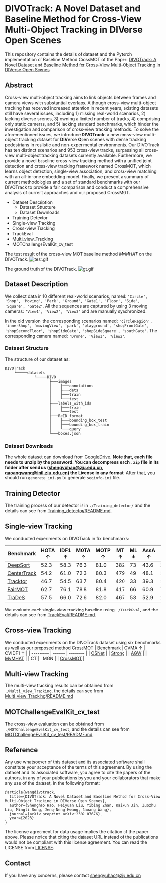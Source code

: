 # DIVOTrack: A Novel Dataset and Baseline Method for Cross-View Multi-Object Tracking in DIVerse Open Scenes

This repository contains the details of dataset and the Pytorch implementation of Baseline Method CrossMOT of the Paper:
[DIVOTrack: A Novel Dataset and Baseline Method for Cross-View Multi-Object Tracking in DIVerse Open Scenes](https://arxiv.org/abs/2302.07676)


## Abstract
Cross-view multi-object tracking aims to link objects between frames and camera views with substantial overlaps. Although cross-view multi-object tracking has received increased attention in recent years, existing datasets still have several issues, including 1) missing real-world scenarios, 2) lacking diverse scenes, 3) owning a limited number of tracks, 4) comprising only static cameras, and 5) lacking standard benchmarks, which hinder the investigation and comparison of cross-view tracking methods. To solve the aforementioned issues, we introduce **DIVOTrack**: a new cross-view multi-object tracking dataset for **DIV**erse **O**pen scenes with dense tracking pedestrians in realistic and non-experimental environments. Our DIVOTrack has ten distinct scenarios and 953 cross-view tracks, surpassing all cross-view multi-object tracking datasets currently available. Furthermore, we provide a novel baseline cross-view tracking method with a unified joint detection and cross-view tracking framework named CrossMOT, which learns object detection, single-view association, and cross-view matching with an all-in-one embedding model. Finally, we present a summary of current methodologies and a set of standard benchmarks with our DIVOTrack to provide a fair comparison and conduct a comprehensive analysis of current approaches and our proposed CrossMOT.


- Dataset Description
  - Dataset Structure
  - Dataset Downloads
- Training Detector
- Single-view Tracking
- Cross-view Tracking
- TrackEval
- Multi_view_Tracking
- MOTChallengeEvalKit_cv_test


The test result of the cross-view MOT baseline method *MvMHAT* on the DIVOTrack. 
![test.gif](asset/test.gif)

The ground truth of the DIVOTrack.
![gt.gif](asset/gt.gif)

## Dataset Description
We collect data in 10 different real-world scenarios, named: `'Circle', 'Shop', 'Moving', 'Park', 'Ground', 'Gate1', 'Floor', 'Side', 'Square', 'Gate2'`. All
the sequences are captured by using 3 moving cameras: `'View1', 'View2', 'View3'` and are manually synchronized. 

In the old version, the corresponding scenarios named: `'circleRegion', 'innerShop', 'movingView', 'park', 'playground', 'shopFrontGate', 'shopSecondFloor', 'shopSideGate', 'shopSideSquare', 'southGate'`. The corresponding camera named: `'Drone', 'View1', 'View2'`.

### Dataset Structure
The structure of our dataset as:
```
DIVOTrack
    └─────datasets
             └─────DIVO
                    ├───images
                    │    ├───annotations
                    │    ├───dets
                    │    ├───train
                    │    └───test
                    ├───labels_with_ids
                    │    ├───train
                    │    └───test
                    ├───ReID_format
                    │    ├───bounding_box_test
                    │    ├───bounding_box_train
                    │    └───query
                    └───boxes.json

```
### Dataset Downloads
The whole dataset can download from [GoogleDrive](https://drive.google.com/drive/folders/1RCk95TdFv3Tt7gVuyxJasiHG1IPE6jkX?usp=sharing). **Note that, each file needs to unzip by the password. You can decompress each `.zip` file in its folder after send us (shengyuhao@zju.edu.cn, gaoangwang@intl.zju.edu.cn) the License in any format.** After that, you should run `generate_ini.py` to generate `seqinfo.ini` file. 

## Training Detector
The training process of our detector is in `./Training_detector/` and the details can see from  [Training_detector/README.md](https://github.com/shengyuhao/DIVOTrack/tree/main/Training_Detector#readme).
## Single-view Tracking
We conducted experiments on DIVOTrack in fix benchmarks:


| Benchmark | HOTA ↑ | IDF1 ↑ | MOTA ↑ | MOTP ↑ | MT ↑ | ML ↓ | AssA ↑ | IDSw ↓ | FM ↓ |
| --------- | ------ | ------ | ------ | ------ | ---- | ---- | ------ | ------ | ---- |
| [DeepSort](./Single_view_Tracking/Deepsort/) | 52.3 | 58.3 | 76.3 | 81.0 | 382 | 73 | 43.6 | 2,013 | 2,521 |
| [CenterTrack](./Single_view_Tracking/CenterTrack/) | 54.2 | 61.0 | 72.3 | 80.3 | 479 | 49 | 48.1 | 1,732 | 2,438 |
| [Tracktor](./Single_view_Tracking/Tracktor/) | 46.7 | 54.5 | 63.7 | 80.4 | 420 | 33 | 39.3 | 1,517 | 3,601 |
| [FairMOT](./Single_view_Tracking/FairMOT/) | 62.7 | 76.1 | 78.8 | 81.8 | 417 | 66 | 60.9 | 788 | 3,725 |
| [TraDeS](./Single_view_Tracking/TraDeS/) | 57.5 | 66.0 | 72.6 | 82.0 | 467 | 53 | 52.9 | 1,341 | 2,612 |

We evaluate each single-view tracking baseline using `./TrackEval`, and the details can see from [TrackEval/README.md](https://github.com/shengyuhao/DIVOTrack/tree/main/TrackEval#readme).
## Cross-view Tracking
We conducted experiments on the DIVOTrack dataset using six benchmarks as well as our proposed method [CrossMOT](./CrossMOT/)
| Benchmark | CVMA ↑ | CVIDF1 ↑ |
| --------- | ------ | -------- |
| [OSNet](./Cross_view_Tracking/OSNet/) | 
| [Strong](./Cross_view_Tracking/StrongReID/) |
| [AGW](./Cross_view_Tracking/AGW/) |
| [MvMHAT](./Cross_view_Tracking/MvMHAT/) |
| CT | 
| MGN |
| [CrossMOT](./CrossMOT/) |

## Multi-view Tracking
The multi-view tracking results can be obtained from `./Multi_view_Tracking`, the details can see from [Multi_view_Tracking/README.md](https://github.com/shengyuhao/DIVOTrack/tree/main/Multi_view_Tracking#readme)
## MOTChallengeEvalKit_cv_test
The cross-view evaluation can be obtained from `./MOTChallengeEvalKit_cv_test`, and the details can see from [MOTChallengeEvalKit_cv_test/README.md](https://github.com/shengyuhao/DIVOTrack/tree/main/MOTChallengeEvalKit_cv_test#readme)


## Reference
Any use whatsoever of this dataset and its associated software shall constitute your acceptance of the terms of this agreement. By using the dataset and its associated software, you agree to cite the papers of the authors, in any of your publications by you and your collaborators that make any use of the dataset, in the following format:
```
@article{wangdivotrack,
  title={DIVOTrack: A Novel Dataset and Baseline Method for Cross-View Multi-Object Tracking in DIVerse Open Scenes},
  author={Shenghao Hao, Peiyuan Liu, Yibing Zhan, Kaixun Jin, Zuozhu Liu, Mingli Song, Jenq-Neng Hwang, Gaoang Wang},
  journal={arXiv preprint arXiv:2302.07676},
  year={2023}
}
```
The license agreement for data usage implies the citation of the paper above. Please notice that citing the dataset URL instead of the publications would not be compliant with this license agreement. You can read the LICENSE from [LICENSE](https://github.com/shengyuhao/DIVOTrack/blob/main/LICENSE.md).

## Contact
If you have any concerns, please contact shengyuhao@zju.edu.cn
